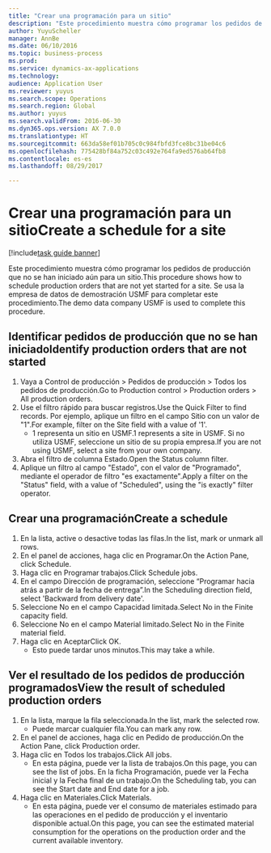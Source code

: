 ```yaml
--- 
title: "Crear una programación para un sitio"
description: "Este procedimiento muestra cómo programar los pedidos de producción que no se han iniciado aún para un sitio."
author: YuyuScheller
manager: AnnBe
ms.date: 06/10/2016
ms.topic: business-process
ms.prod: 
ms.service: dynamics-ax-applications
ms.technology: 
audience: Application User
ms.reviewer: yuyus
ms.search.scope: Operations
ms.search.region: Global
ms.author: yuyus
ms.search.validFrom: 2016-06-30
ms.dyn365.ops.version: AX 7.0.0
ms.translationtype: HT
ms.sourcegitcommit: 663da58ef01b705c0c984fbfd3fce8bc31be04c6
ms.openlocfilehash: 775428bf84a752c03c492e764fa9ed576ab64fb8
ms.contentlocale: es-es
ms.lasthandoff: 08/29/2017

---
```

# <a name="create-a-schedule-for-a-site"></a><span data-ttu-id="1eb68-103">Crear una programación para un sitio</span><span class="sxs-lookup"><span data-stu-id="1eb68-103">Create a schedule for a site</span></span>

[!include[task guide banner](../../includes/task-guide-banner.md)]

<span data-ttu-id="1eb68-104">Este procedimiento muestra cómo programar los pedidos de producción que no se han iniciado aún para un sitio.</span><span class="sxs-lookup"><span data-stu-id="1eb68-104">This procedure shows how to schedule production orders that are not yet started for a site.</span></span>  <span data-ttu-id="1eb68-105">Se usa la empresa de datos de demostración USMF para completar este procedimiento.</span><span class="sxs-lookup"><span data-stu-id="1eb68-105">The demo data company USMF is used to complete this procedure.</span></span>


## <a name="identify-production-orders-that-are-not-started"></a><span data-ttu-id="1eb68-106">Identificar pedidos de producción que no se han iniciado</span><span class="sxs-lookup"><span data-stu-id="1eb68-106">Identify production orders that are not started</span></span>
1. <span data-ttu-id="1eb68-107">Vaya a Control de producción > Pedidos de producción > Todos los pedidos de producción.</span><span class="sxs-lookup"><span data-stu-id="1eb68-107">Go to Production control > Production orders > All production orders.</span></span>
2. <span data-ttu-id="1eb68-108">Use el filtro rápido para buscar registros.</span><span class="sxs-lookup"><span data-stu-id="1eb68-108">Use the Quick Filter to find records.</span></span> <span data-ttu-id="1eb68-109">Por ejemplo, aplique un filtro en el campo Sitio con un valor de "1".</span><span class="sxs-lookup"><span data-stu-id="1eb68-109">For example, filter on the Site field with a value of '1'.</span></span>
    * <span data-ttu-id="1eb68-110">1 representa un sitio en USMF.</span><span class="sxs-lookup"><span data-stu-id="1eb68-110">1 represents a site in USMF.</span></span> <span data-ttu-id="1eb68-111">Si no utiliza USMF, seleccione un sitio de su propia empresa.</span><span class="sxs-lookup"><span data-stu-id="1eb68-111">If you are not using USMF, select a site from your own company.</span></span>  
3. <span data-ttu-id="1eb68-112">Abra el filtro de columna Estado.</span><span class="sxs-lookup"><span data-stu-id="1eb68-112">Open the Status column filter.</span></span>
4. <span data-ttu-id="1eb68-113">Aplique un filtro al campo "Estado", con el valor de "Programado", mediante el operador de filtro "es exactamente".</span><span class="sxs-lookup"><span data-stu-id="1eb68-113">Apply a filter on the "Status" field, with a value of "Scheduled", using the "is exactly" filter operator.</span></span>

## <a name="create-a-schedule"></a><span data-ttu-id="1eb68-114">Crear una programación</span><span class="sxs-lookup"><span data-stu-id="1eb68-114">Create a schedule</span></span>
1. <span data-ttu-id="1eb68-115">En la lista, active o desactive todas las filas.</span><span class="sxs-lookup"><span data-stu-id="1eb68-115">In the list, mark or unmark all rows.</span></span>
2. <span data-ttu-id="1eb68-116">En el panel de acciones, haga clic en Programar.</span><span class="sxs-lookup"><span data-stu-id="1eb68-116">On the Action Pane, click Schedule.</span></span>
3. <span data-ttu-id="1eb68-117">Haga clic en Programar trabajos.</span><span class="sxs-lookup"><span data-stu-id="1eb68-117">Click Schedule jobs.</span></span>
4. <span data-ttu-id="1eb68-118">En el campo Dirección de programación, seleccione “Programar hacia atrás a partir de la fecha de entrega”.</span><span class="sxs-lookup"><span data-stu-id="1eb68-118">In the Scheduling direction field, select 'Backward from delivery date'.</span></span>
5. <span data-ttu-id="1eb68-119">Seleccione No en el campo Capacidad limitada.</span><span class="sxs-lookup"><span data-stu-id="1eb68-119">Select No in the Finite capacity field.</span></span>
6. <span data-ttu-id="1eb68-120">Seleccione No en el campo Material limitado.</span><span class="sxs-lookup"><span data-stu-id="1eb68-120">Select No in the Finite material field.</span></span>
7. <span data-ttu-id="1eb68-121">Haga clic en Aceptar</span><span class="sxs-lookup"><span data-stu-id="1eb68-121">Click OK.</span></span>
    * <span data-ttu-id="1eb68-122">Esto puede tardar unos minutos.</span><span class="sxs-lookup"><span data-stu-id="1eb68-122">This may take a while.</span></span>  

## <a name="view-the-result-of-scheduled-production-orders"></a><span data-ttu-id="1eb68-123">Ver el resultado de los pedidos de producción programados</span><span class="sxs-lookup"><span data-stu-id="1eb68-123">View the result of scheduled production orders</span></span>
1. <span data-ttu-id="1eb68-124">En la lista, marque la fila seleccionada.</span><span class="sxs-lookup"><span data-stu-id="1eb68-124">In the list, mark the selected row.</span></span>
    * <span data-ttu-id="1eb68-125">Puede marcar cualquier fila.</span><span class="sxs-lookup"><span data-stu-id="1eb68-125">You can mark any row.</span></span>  
2. <span data-ttu-id="1eb68-126">En el panel de acciones, haga clic en Pedido de producción.</span><span class="sxs-lookup"><span data-stu-id="1eb68-126">On the Action Pane, click Production order.</span></span>
3. <span data-ttu-id="1eb68-127">Haga clic en Todos los trabajos.</span><span class="sxs-lookup"><span data-stu-id="1eb68-127">Click All jobs.</span></span>
    * <span data-ttu-id="1eb68-128">En esta página, puede ver la lista de trabajos.</span><span class="sxs-lookup"><span data-stu-id="1eb68-128">On this page, you can see the list of jobs.</span></span> <span data-ttu-id="1eb68-129">En la ficha Programación, puede ver la Fecha inicial y la Fecha final de un trabajo.</span><span class="sxs-lookup"><span data-stu-id="1eb68-129">On the Scheduling tab, you can see the Start date and End date for a job.</span></span>  
4. <span data-ttu-id="1eb68-130">Haga clic en Materiales.</span><span class="sxs-lookup"><span data-stu-id="1eb68-130">Click Materials.</span></span>
    * <span data-ttu-id="1eb68-131">En esta página, puede ver el consumo de materiales estimado para las operaciones en el pedido de producción y el inventario disponible actual.</span><span class="sxs-lookup"><span data-stu-id="1eb68-131">On this page, you can see the estimated material consumption for the operations on the production order and the current available inventory.</span></span>  


